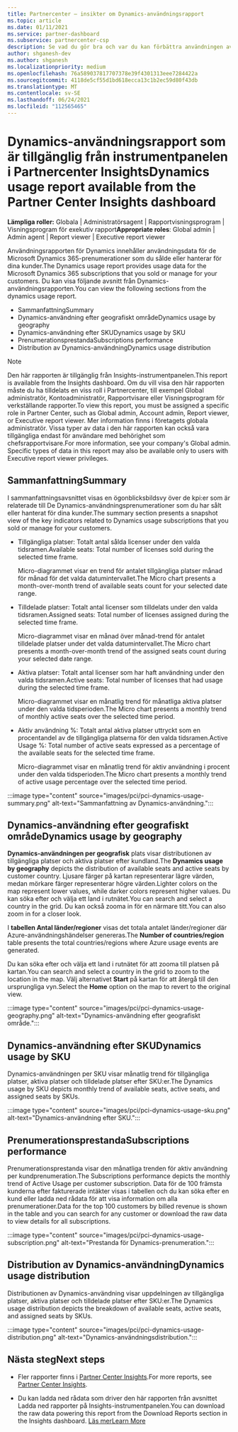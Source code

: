 ```yaml
---
title: Partnercenter – insikter om Dynamics-användningsrapport
ms.topic: article
ms.date: 01/11/2021
ms.service: partner-dashboard
ms.subservice: partnercenter-csp
description: Se vad du gör bra och var du kan förbättra användningen av Dynamics-prenumerationer som du säljer eller hanterar för dina kunder.
author: shganesh-dev
ms.author: shganesh
ms.localizationpriority: medium
ms.openlocfilehash: 76a589037817707378e39f4301313eee7284422a
ms.sourcegitcommit: 4118de5cf55d1bd618ecca13c1b2ec59d80f43db
ms.translationtype: MT
ms.contentlocale: sv-SE
ms.lasthandoff: 06/24/2021
ms.locfileid: "112565465"
---
```

# <a name="dynamics-usage-report-available-from-the-partner-center-insights-dashboard"></a><span data-ttu-id="c4a07-103">Dynamics-användningsrapport som är tillgänglig från instrumentpanelen i Partnercenter Insights</span><span class="sxs-lookup"><span data-stu-id="c4a07-103">Dynamics usage report available from the Partner Center Insights dashboard</span></span>

<span data-ttu-id="c4a07-104">**Lämpliga roller:** Globala | Administratörsagent | Rapportvisningsprogram | Visningsprogram för exekutiv rapport</span><span class="sxs-lookup"><span data-stu-id="c4a07-104">**Appropriate roles**: Global admin | Admin agent | Report viewer | Executive report viewer</span></span>

<span data-ttu-id="c4a07-105">Användningsrapporten för Dynamics innehåller användningsdata för de Microsoft Dynamics 365-prenumerationer som du sålde eller hanterar för dina kunder.</span><span class="sxs-lookup"><span data-stu-id="c4a07-105">The Dynamics usage report provides usage data for the Microsoft Dynamics 365 subscriptions that you sold or manage for your customers.</span></span> <span data-ttu-id="c4a07-106">Du kan visa följande avsnitt från Dynamics-användningsrapporten.</span><span class="sxs-lookup"><span data-stu-id="c4a07-106">You can view the following sections from the dynamics usage report.</span></span>

- <span data-ttu-id="c4a07-107">Sammanfattning</span><span class="sxs-lookup"><span data-stu-id="c4a07-107">Summary</span></span>
- <span data-ttu-id="c4a07-108">Dynamics-användning efter geografiskt område</span><span class="sxs-lookup"><span data-stu-id="c4a07-108">Dynamics usage by geography</span></span>
- <span data-ttu-id="c4a07-109">Dynamics-användning efter SKU</span><span class="sxs-lookup"><span data-stu-id="c4a07-109">Dynamics usage by SKU</span></span>
- <span data-ttu-id="c4a07-110">Prenumerationsprestanda</span><span class="sxs-lookup"><span data-stu-id="c4a07-110">Subscriptions performance</span></span>
- <span data-ttu-id="c4a07-111">Distribution av Dynamics-användning</span><span class="sxs-lookup"><span data-stu-id="c4a07-111">Dynamics usage distribution</span></span>

 > [!NOTE]
 > <span data-ttu-id="c4a07-112">Den här rapporten är tillgänglig från Insights-instrumentpanelen.</span><span class="sxs-lookup"><span data-stu-id="c4a07-112">This report is available from the Insights dashboard.</span></span> <span data-ttu-id="c4a07-113">Om du vill visa den här rapporten måste du ha tilldelats en viss roll i Partnercenter, till exempel Global administratör, Kontoadministratör, Rapportvisare eller Visningsprogram för verkställande rapporter.</span><span class="sxs-lookup"><span data-stu-id="c4a07-113">To view this report, you must be assigned a specific role in Partner Center, such as Global admin, Account admin, Report viewer, or Executive report viewer.</span></span> <span data-ttu-id="c4a07-114">Mer information finns i företagets globala administratör. Vissa typer av data i den här rapporten kan också vara tillgängliga endast för användare med behörighet som chefsrapportvisare.</span><span class="sxs-lookup"><span data-stu-id="c4a07-114">For more information, see your company's Global admin. Specific types of data in this report may also be available only to users with Executive report viewer privileges.</span></span>

## <a name="summary"></a><span data-ttu-id="c4a07-115">Sammanfattning</span><span class="sxs-lookup"><span data-stu-id="c4a07-115">Summary</span></span>

<span data-ttu-id="c4a07-116">I sammanfattningsavsnittet visas en ögonblicksbildsvy över de kpi:er som är relaterade till De Dynamics-användningsprenumerationer som du har sålt eller hanterat för dina kunder.</span><span class="sxs-lookup"><span data-stu-id="c4a07-116">The summary section presents a snapshot view of the key indicators related to Dynamics usage subscriptions that you sold or manage for your customers.</span></span>  

- <span data-ttu-id="c4a07-117">Tillgängliga platser: Totalt antal sålda licenser under den valda tidsramen.</span><span class="sxs-lookup"><span data-stu-id="c4a07-117">Available seats: Total number of licenses sold during the selected time frame.</span></span>

   <span data-ttu-id="c4a07-118">Micro-diagrammet visar en trend för antalet tillgängliga platser månad för månad för det valda datumintervallet.</span><span class="sxs-lookup"><span data-stu-id="c4a07-118">The Micro chart presents a month-over-month trend of available seats count for your selected date range.</span></span>

- <span data-ttu-id="c4a07-119">Tilldelade platser: Totalt antal licenser som tilldelats under den valda tidsramen.</span><span class="sxs-lookup"><span data-stu-id="c4a07-119">Assigned seats: Total number of licenses assigned during the selected time frame.</span></span>

   <span data-ttu-id="c4a07-120">Micro-diagrammet visar en månad över månad-trend för antalet tilldelade platser under det valda datumintervallet.</span><span class="sxs-lookup"><span data-stu-id="c4a07-120">The Micro chart presents a month-over-month trend of the assigned seats count during your selected date range.</span></span>

- <span data-ttu-id="c4a07-121">Aktiva platser: Totalt antal licenser som har haft användning under den valda tidsramen.</span><span class="sxs-lookup"><span data-stu-id="c4a07-121">Active seats: Total number of licenses that had usage during the selected time frame.</span></span> 

   <span data-ttu-id="c4a07-122">Micro-diagrammet visar en månatlig trend för månatliga aktiva platser under den valda tidsperioden.</span><span class="sxs-lookup"><span data-stu-id="c4a07-122">The Micro chart presents a monthly trend of monthly active seats over the selected time period.</span></span>

- <span data-ttu-id="c4a07-123">Aktiv användning %: Totalt antal aktiva platser uttryckt som en procentandel av de tillgängliga platserna för den valda tidsramen.</span><span class="sxs-lookup"><span data-stu-id="c4a07-123">Active Usage %: Total number of active seats expressed as a percentage of the available seats for the selected time frame.</span></span> 

   <span data-ttu-id="c4a07-124">Micro-diagrammet visar en månatlig trend för aktiv användning i procent under den valda tidsperioden.</span><span class="sxs-lookup"><span data-stu-id="c4a07-124">The Micro chart presents a monthly trend of active usage percentage over the selected time period.</span></span>

:::image type="content" source="images/pci/pci-dynamics-usage-summary.png" alt-text="Sammanfattning av Dynamics-användning.":::

## <a name="dynamics-usage-by-geography"></a><span data-ttu-id="c4a07-126">Dynamics-användning efter geografiskt område</span><span class="sxs-lookup"><span data-stu-id="c4a07-126">Dynamics usage by geography</span></span>

<span data-ttu-id="c4a07-127">**Dynamics-användningen per geografisk** plats visar distributionen av tillgängliga platser och aktiva platser efter kundland.</span><span class="sxs-lookup"><span data-stu-id="c4a07-127">The **Dynamics usage by geography** depicts the distribution of available seats and active seats by customer country.</span></span> <span data-ttu-id="c4a07-128">Ljusare färger på kartan representerar lägre värden, medan mörkare färger representerar högre värden.</span><span class="sxs-lookup"><span data-stu-id="c4a07-128">Lighter colors on the map represent lower values, while darker colors represent higher values.</span></span> <span data-ttu-id="c4a07-129">Du kan söka efter och välja ett land i rutnätet.</span><span class="sxs-lookup"><span data-stu-id="c4a07-129">You can search and select a country in the grid.</span></span> <span data-ttu-id="c4a07-130">Du kan också zooma in för en närmare titt.</span><span class="sxs-lookup"><span data-stu-id="c4a07-130">You can also zoom in for a closer look.</span></span>

<span data-ttu-id="c4a07-131">I **tabellen Antal länder/regioner** visas det totala antalet länder/regioner där Azure-användningshändelser genereras.</span><span class="sxs-lookup"><span data-stu-id="c4a07-131">The **Number of countries/region** table presents the total countries/regions where Azure usage events are generated.</span></span>

<span data-ttu-id="c4a07-132">Du kan söka efter och välja ett land i rutnätet för att zooma till platsen på kartan.</span><span class="sxs-lookup"><span data-stu-id="c4a07-132">You can search and select a country in the grid to zoom to the location in the map.</span></span> <span data-ttu-id="c4a07-133">Välj alternativet **Start** på kartan för att återgå till den ursprungliga vyn.</span><span class="sxs-lookup"><span data-stu-id="c4a07-133">Select the **Home** option on the map to revert to the original view.</span></span>

:::image type="content" source="images/pci/pci-dynamics-usage-geography.png" alt-text="Dynamics-användning efter geografiskt område.":::

## <a name="dynamics-usage-by-sku"></a><span data-ttu-id="c4a07-135">Dynamics-användning efter SKU</span><span class="sxs-lookup"><span data-stu-id="c4a07-135">Dynamics usage by SKU</span></span>

<span data-ttu-id="c4a07-136">Dynamics-användningen per SKU visar månatlig trend för tillgängliga platser, aktiva platser och tilldelade platser efter SKU:er.</span><span class="sxs-lookup"><span data-stu-id="c4a07-136">The Dynamics usage by SKU depicts monthly trend of available seats, active seats, and assigned seats by SKUs.</span></span>

:::image type="content" source="images/pci/pci-dynamics-usage-sku.png" alt-text="Dynamics-användning efter SKU.":::

## <a name="subscriptions-performance"></a><span data-ttu-id="c4a07-138">Prenumerationsprestanda</span><span class="sxs-lookup"><span data-stu-id="c4a07-138">Subscriptions performance</span></span>

<span data-ttu-id="c4a07-139">Prenumerationsprestanda visar den månatliga trenden för aktiv användning per kundprenumeration.</span><span class="sxs-lookup"><span data-stu-id="c4a07-139">The Subscriptions performance depicts the monthly trend of Active Usage per customer subscription.</span></span> <span data-ttu-id="c4a07-140">Data för de 100 främsta kunderna efter fakturerade intäkter visas i tabellen och du kan söka efter en kund eller ladda ned rådata för att visa information om alla prenumerationer.</span><span class="sxs-lookup"><span data-stu-id="c4a07-140">Data for the top 100 customers by billed revenue is shown in the table and you can search for any customer or download the raw data to view details for all subscriptions.</span></span>

:::image type="content" source="images/pci/pci-dynamics-usage-subscription.png" alt-text="Prestanda för Dynamics-prenumeration.":::

## <a name="dynamics-usage-distribution"></a><span data-ttu-id="c4a07-142">Distribution av Dynamics-användning</span><span class="sxs-lookup"><span data-stu-id="c4a07-142">Dynamics usage distribution</span></span>

<span data-ttu-id="c4a07-143">Distributionen av Dynamics-användning visar uppdelningen av tillgängliga platser, aktiva platser och tilldelade platser efter SKU:er.</span><span class="sxs-lookup"><span data-stu-id="c4a07-143">The Dynamics usage distribution depicts the breakdown of available seats, active seats, and assigned seats by SKUs.</span></span>

:::image type="content" source="images/pci/pci-dynamics-usage-distribution.png" alt-text="Dynamics-användningsdistribution.":::

## <a name="next-steps"></a><span data-ttu-id="c4a07-145">Nästa steg</span><span class="sxs-lookup"><span data-stu-id="c4a07-145">Next steps</span></span>

- <span data-ttu-id="c4a07-146">Fler rapporter finns i [Partner Center Insights](partner-center-insights.md).</span><span class="sxs-lookup"><span data-stu-id="c4a07-146">For more reports, see [Partner Center Insights](partner-center-insights.md).</span></span>

- <span data-ttu-id="c4a07-147">Du kan ladda ned rådata som driver den här rapporten från avsnittet Ladda ned rapporter på Insights-instrumentpanelen.</span><span class="sxs-lookup"><span data-stu-id="c4a07-147">You can download the raw data powering this report from the Download Reports section in the Insights dashboard.</span></span> [<span data-ttu-id="c4a07-148">Läs mer</span><span class="sxs-lookup"><span data-stu-id="c4a07-148">Learn More</span></span>](pci-download-reports.md) 
